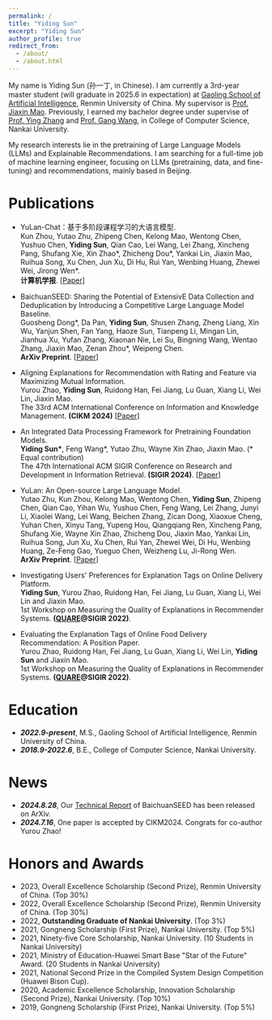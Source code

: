 ```yaml
---
permalink: /
title: "Yiding Sun"
excerpt: "Yiding Sun"
author_profile: true
redirect_from: 
  - /about/
  - /about.html
---
```


My name is Yiding Sun (孙一丁, in Chinese). I am currently a 3rd-year master student (will graduate in 2025.6 in expectation) at [Gaoling School of Artificial Intelligence](http://ai.ruc.edu.cn/), Renmin University of China. My supervisor is [Prof. Jiaxin Mao](https://sites.google.com/site/maojiaxin/). Previously, I earned my bachelor degree under supervise of [Prof. Ying Zhang](https://dbis.nankai.edu.cn/2023/0322/c12139a506904/page.htm) and [Prof. Gang Wang](https://cc.nankai.edu.cn/2021/0323/c13619a490377/page.htm), in College of Computer Science, Nankai University.

My research interests lie in the pretraining of Large Language Models (LLMs) and Explainable Recommendations. I am searching for a full-time job of machine learning engineer, focusing on LLMs (pretraining, data, and fine-tuning) and recommendations, mainly based in Beijing.

Publications
======

* YuLan-Chat：基于多阶段课程学习的大语言模型. \
Kun Zhou, Yutao Zhu, Zhipeng Chen, Kelong Mao, Wentong Chen, Yushuo Chen, **Yiding Sun**, Qian Cao, Lei Wang, Lei Zhang, Xincheng Pang, Shufang Xie, Xin Zhao\*, Zhicheng Dou\*, Yankai Lin, Jiaxin Mao, Ruihua Song, Xu Chen, Jun Xu, Di Hu, Rui Yan, Wenbing Huang, Zhewei Wei, Jirong Wen\*. \
**计算机学报**. [[Paper](https://kns.cnki.net/kcms2/article/abstract?v=gpYlZH45TFnKWeB9Jc2TCXqboIvV8ZP8zlMA8ZBAGd04eJoBhOLmyMU892yLtWMk7HkPJjdIU5dPIji0eXElMN8cVsQ0ZMVnnxuFWlDdU8yPpafOxXCA6PEVyIbWdBhJ56WQk7KK_zzcyHiJu4rF3lqkoC5GCl8__DcI88IF_Ci3mi7Was7CIWJjXWu9rI3XrQ5QGRQsw0pRGmvFtGIOWg==&uniplatform=NZKPT)]

* BaichuanSEED: Sharing the Potential of ExtensivE Data Collection and Deduplication by Introducing a Competitive Large Language Model Baseline. \
Guosheng Dong\*, Da Pan, **Yiding Sun**, Shusen Zhang, Zheng Liang, Xin Wu, Yanjun Shen, Fan Yang, Haoze Sun, Tianpeng Li, Mingan Lin, Jianhua Xu, Yufan Zhang, Xiaonan Nie, Lei Su, Bingning Wang, Wentao Zhang, Jiaxin Mao, Zenan Zhou\*, Weipeng Chen. \
**ArXiv Preprint**. [[Paper](https://arxiv.org/abs/2408.15079)]

* Aligning Explanations for Recommendation with Rating and Feature via Maximizing Mutual Information. \
Yurou Zhao, **Yiding Sun**, Ruidong Han, Fei Jiang, Lu Guan, Xiang Li, Wei Lin, Jiaxin Mao. \
The 33rd ACM International Conference on Information and Knowledge Management. **(CIKM 2024)** [[Paper](https://dl.acm.org/doi/10.1145/3627673.3679663)] 

* An Integrated Data Processing Framework for Pretraining Foundation Models. \
**Yiding Sun\***, Feng Wang\*, Yutao Zhu, Wayne Xin Zhao, Jiaxin Mao. (\* Equal contribution) \
The 47th International ACM SIGIR Conference on Research and Development in Information Retrieval. **(SIGIR 2024)**. [[Paper](https://dl.acm.org/doi/abs/10.1145/3626772.3657671)]

* YuLan: An Open-source Large Language Model. \
Yutao Zhu, Kun Zhou, Kelong Mao, Wentong Chen, **Yiding Sun**, Zhipeng Chen, Qian Cao, Yihan Wu, Yushuo Chen, Feng Wang, Lei Zhang, Junyi Li, Xiaolei Wang, Lei Wang, Beichen Zhang, Zican Dong, Xiaoxue Cheng, Yuhan Chen, Xinyu Tang, Yupeng Hou, Qiangqiang Ren, Xincheng Pang, Shufang Xie, Wayne Xin Zhao, Zhicheng Dou, Jiaxin Mao, Yankai Lin, Ruihua Song, Jun Xu, Xu Chen, Rui Yan, Zhewei Wei, Di Hu, Wenbing Huang, Ze-Feng Gao, Yueguo Chen, Weizheng Lu, Ji-Rong Wen. \
**ArXiv Preprint**. [[Paper](https://arxiv.org/abs/2406.19853)]


* Investigating Users' Preferences for Explanation Tags on Online Delivery Platform. \
**Yiding Sun**, Yurou Zhao, Ruidong Han, Fei Jiang, Lu Guan, Xiang Li, Wei Lin and Jiaxin Mao. \
1st Workshop on Measuring the Quality of Explanations 
in Recommender Systems. **([QUARE](https://sites.google.com/view/quare-2022/accepted-papers)@SIGIR 2022)**. 

* Evaluating the Explanation Tags of Online Food Delivery Recommendation: A Position Paper. \
Yurou Zhao, Ruidong Han, Fei Jiang, Lu Guan, Xiang Li, Wei Lin, **Yiding Sun** and Jiaxin Mao. \
1st Workshop on Measuring the Quality of Explanations 
in Recommender Systems. **([QUARE](https://sites.google.com/view/quare-2022/accepted-papers)@SIGIR 2022)**. 

Education
======

* ***2022.9-present***, M.S., Gaoling School of Artificial Intelligence, Renmin University of China.
* ***2018.9-2022.6***, B.E., College of Computer Science, Nankai University. 

News
======

* ***2024.8.28***, Our [Technical Report](https://arxiv.org/abs/2408.15079) of BaichuanSEED has been released on ArXiv.
* ***2024.7.16***, One paper is accepted by CIKM2024. Congrats for co-author Yurou Zhao!

Honors and Awards
======
* 2023, Overall Excellence Scholarship (Second Prize), Renmin University of China. (Top 30%)
* 2022, Overall Excellence Scholarship (Second Prize), Renmin University of China. (Top 30%)
* 2022, **Outstanding Graduate of Nankai University**. (Top 3%)
* 2021, Gongneng Scholarship (First Prize), Nankai University. (Top 5%)
* 2021, Ninety-five Core Scholarship, Nankai University. (10 Students in Nankai University)
* 2021, Ministry of Education-Huawei Smart Base "Star of the Future" Award. (20 Students in Nankai University)
* 2021, National Second Prize in the Compiled System Design Competition (Huawei Bison Cup).
* 2020, Academic Excellence Scholarship, Innovation Scholarship (Second Prize), Nankai University. (Top 10%)
* 2019, Gongneng Scholarship (First Prize), Nankai University. (Top 5%)